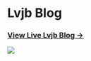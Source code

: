 # Lvjb Blog

### [View Live Lvjb Blog &rarr;](https://truemanlv.github.io/)

![](http://huangxuan.me/img/blog-desktop.jpg)




